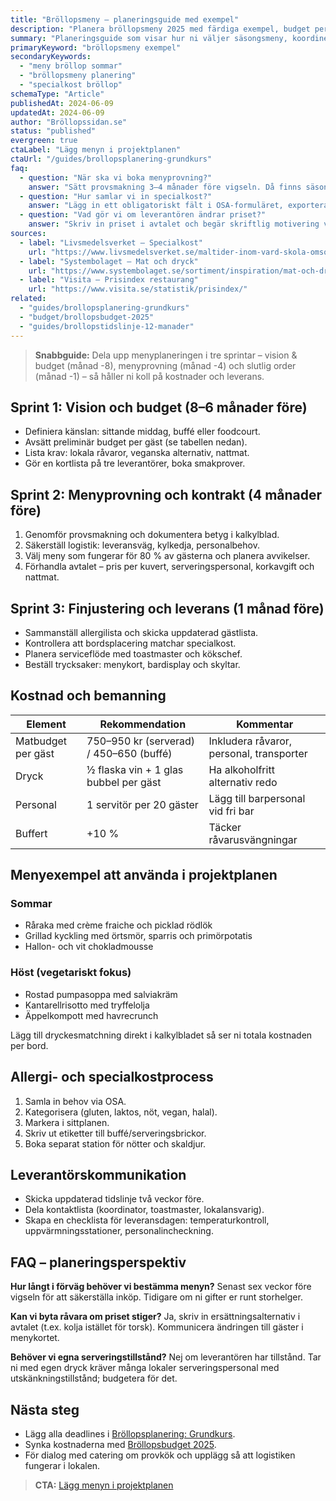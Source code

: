 ```yaml
---
title: "Bröllopsmeny – planeringsguide med exempel"
description: "Planera bröllopsmeny 2025 med färdiga exempel, budget per gäst och tidslinje för provsmakning och specialkost."
summary: "Planeringsguide som visar hur ni väljer säsongsmeny, koordinerar leverantörer och hanterar allergier på svenska bröllop."
primaryKeyword: "bröllopsmeny exempel"
secondaryKeywords:
  - "meny bröllop sommar"
  - "bröllopsmeny planering"
  - "specialkost bröllop"
schemaType: "Article"
publishedAt: 2024-06-09
updatedAt: 2024-06-09
author: "Bröllopssidan.se"
status: "published"
evergreen: true
ctaLabel: "Lägg menyn i projektplanen"
ctaUrl: "/guides/brollopsplanering-grundkurs"
faq:
  - question: "När ska vi boka menyprovning?"
    answer: "Sätt provsmakning 3–4 månader före vigseln. Då finns säsongsråvaror tillgängliga och ni hinner göra justeringar innan tryck av menyer."
  - question: "Hur samlar vi in specialkost?"
    answer: "Lägg in ett obligatoriskt fält i OSA-formuläret, exportera svaren till kalkylblad och dela listan med catering minst fyra veckor före bröllopet."
  - question: "Vad gör vi om leverantören ändrar priset?"
    answer: "Skriv in priset i avtalet och begär skriftlig motivering vid förändringar. Ha en buffert på 10 % i budgeten för råvaruvariationer."
sources:
  - label: "Livsmedelsverket – Specialkost"
    url: "https://www.livsmedelsverket.se/maltider-inom-vard-skola-omsorg/sarskilda-behov"
  - label: "Systembolaget – Mat och dryck"
    url: "https://www.systembolaget.se/sortiment/inspiration/mat-och-dryck/"
  - label: "Visita – Prisindex restaurang"
    url: "https://www.visita.se/statistik/prisindex/"
related:
  - "guides/brollopsplanering-grundkurs"
  - "budget/brollopsbudget-2025"
  - "guides/brollopstidslinje-12-manader"
---
```


> **Snabbguide:** Dela upp menyplaneringen i tre sprintar – vision & budget (månad -8), menyprovning (månad -4) och slutlig order (månad -1) – så håller ni koll på kostnader och leverans.

## Sprint 1: Vision och budget (8–6 månader före)

- Definiera känslan: sittande middag, buffé eller foodcourt.
- Avsätt preliminär budget per gäst (se tabellen nedan).
- Lista krav: lokala råvaror, veganska alternativ, nattmat.
- Gör en kortlista på tre leverantörer, boka smakprover.

## Sprint 2: Menyprovning och kontrakt (4 månader före)

1. Genomför provsmakning och dokumentera betyg i kalkylblad.
2. Säkerställ logistik: leveransväg, kylkedja, personalbehov.
3. Välj meny som fungerar för 80 % av gästerna och planera avvikelser.
4. Förhandla avtalet – pris per kuvert, serveringspersonal, korkavgift och nattmat.

## Sprint 3: Finjustering och leverans (1 månad före)

- Sammanställ allergilista och skicka uppdaterad gästlista.
- Kontrollera att bordsplacering matchar specialkost.
- Planera serviceflöde med toastmaster och kökschef.
- Beställ trycksaker: menykort, bardisplay och skyltar.

## Kostnad och bemanning

| Element              | Rekommendation                         | Kommentar |
| -------------------- | --------------------------------------- | ---------- |
| Matbudget per gäst   | 750–950 kr (serverad) / 450–650 (buffé) | Inkludera råvaror, personal, transporter |
| Dryck                | ½ flaska vin + 1 glas bubbel per gäst   | Ha alkoholfritt alternativ redo |
| Personal             | 1 servitör per 20 gäster                | Lägg till barpersonal vid fri bar |
| Buffert              | +10 %                                   | Täcker råvarusvängningar |

## Menyexempel att använda i projektplanen

### Sommar

- Råraka med crème fraiche och picklad rödlök
- Grillad kyckling med örtsmör, sparris och primörpotatis
- Hallon- och vit chokladmousse

### Höst (vegetariskt fokus)

- Rostad pumpasoppa med salviakräm
- Kantarellrisotto med tryffelolja
- Äppelkompott med havrecrunch

Lägg till dryckesmatchning direkt i kalkylbladet så ser ni totala kostnaden per bord.

## Allergi- och specialkostprocess

1. Samla in behov via OSA.
2. Kategorisera (gluten, laktos, nöt, vegan, halal).
3. Markera i sittplanen.
4. Skriv ut etiketter till buffé/serveringsbrickor.
5. Boka separat station för nötter och skaldjur.

## Leverantörskommunikation

- Skicka uppdaterad tidslinje två veckor före.
- Dela kontaktlista (koordinator, toastmaster, lokalansvarig).
- Skapa en checklista för leveransdagen: temperaturkontroll, uppvärmningsstationer, personalincheckning.

## FAQ – planeringsperspektiv

**Hur långt i förväg behöver vi bestämma menyn?**
Senast sex veckor före vigseln för att säkerställa inköp. Tidigare om ni gifter er runt storhelger.

**Kan vi byta råvara om priset stiger?**
Ja, skriv in ersättningsalternativ i avtalet (t.ex. kolja istället för torsk). Kommunicera ändringen till gäster i menykortet.

**Behöver vi egna serveringstillstånd?**
Nej om leverantören har tillstånd. Tar ni med egen dryck kräver många lokaler serveringspersonal med utskänkningstillstånd; budgetera för det.

## Nästa steg

- Lägg alla deadlines i [Bröllopsplanering: Grundkurs](/guides/brollopsplanering-grundkurs/).
- Synka kostnaderna med [Bröllopsbudget 2025](/budget/brollopsbudget-2025/).
- För dialog med catering om provkök och upplägg så att logistiken fungerar i lokalen.

> **CTA:** [Lägg menyn i projektplanen](/guides/brollopsplanering-grundkurs)
